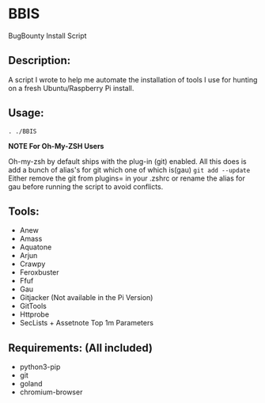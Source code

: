 # BBIS
BugBounty Install Script

## Description:

A script I wrote to help me automate the installation of tools I use for hunting on a fresh Ubuntu/Raspberry Pi install.


## Usage:

```
. ./BBIS
```

**NOTE For Oh-My-ZSH Users**

Oh-my-zsh by default ships with the plug-in (git) enabled. All this does is add a bunch of alias's for git which one of which is(gau) `git add --update` Either remove the git from plugins= in your .zshrc or rename the alias for gau before running the script to avoid conflicts. 

## Tools:

 - Anew
 - Amass
 - Aquatone
 - Arjun
 - Crawpy
 - Feroxbuster
 - Ffuf
 - Gau
 - Gitjacker (Not available in the Pi Version)
 - GitTools
 - Httprobe
 - SecLists + Assetnote Top 1m Parameters

## Requirements: (All included)

 - python3-pip
 - git
 - goland
 - chromium-browser
